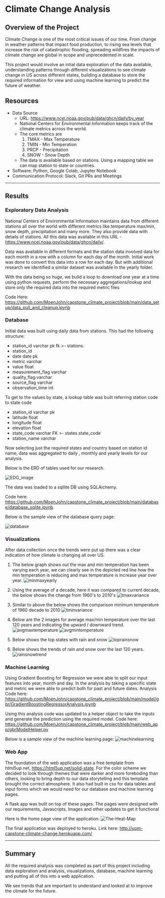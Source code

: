 # Climate Change Analysis

## Overview of the Project

Climate Change is one of the most critical issues of our time. From change in weather patterns that impact food production, to rising sea levels that increase the risk of catastrophic flooding, spreading wildfires the impacts of climate change are global in scope and unprecedented in scale.

This project would involve an intial data exploration of the data available, understanding patterns through different visualizations to see climate change in US across different states, building a database to store the required information for view and using machine learning to predict the future of weather. 

## Resources
- Data Source
  - URL: https://www.ncei.noaa.gov/pub/data/ghcn/daily/by_year
  - National Centers for Environmental Information keeps track of the climate metrics across the world.
  - The core metrics are
    1. TMAX - Max Temperature
    2. TMIN - Min Temperation
    3. PRCP - Precipitation
    2. SNOW - Snow Depth
  - The data is available based on stations. Using a mapping table we can map station to state or countries.  
- Software: Python, Google Colab, Jupyter Notebook
- Communication Protocol: Slack, Git PRs and Meetings

---

## Results

### Exploratory Data Analysis

National Centers of Environmental Information maintains data from different stations all over the world with different metrics like temperature max/min, snow depth, precipitation and many more. They also provide data with details of stations. All this data was available in this URL - https://www.ncei.noaa.gov/pub/data/ghcn/daily/. 

Data was available in different formats and the station data involved data for each month in a row with a column for each day of the month. Initial work was done to convert this data into a row for each day. But with additional research we identified a similar dataset was available in the yearly folder.

With the data being so huge, we build a loop to download one year at a time using python requests, perform the necessary aggregations/lookup and store only the required data into the required metric files

Code Here: https://github.com/MoenJohn/capstone_climate_project/blob/main/data_setup/data_pull_and_cleanup.ipynb

### Database

Initial data was built using daily data from stations. This had the following structure:
 - station_id varchar pk fk >- stations.
 - station_id
 - date date pk
 - metric varchar
 - value float
 - measurement_flag varchar
 - quality_flag varchar
 - source_flag varchar 
 - observation_time int 

To get to the values by state, a lookup table was built referring station code to state code
 - station_id varchar pk
 - latitude float
 - longitude float
 - elevation float
 - state_code varchar FK >- states.state_code
 - station_name varchar

Now selecting just the required states and country based on station id name, data was aggregated to daily , monthly and yearly levels for our analysis.

Below is the ERD of tables used for our research.

![EDG_image](database/ERD_image.PNG)

The data was loaded to a sqllite DB using SQLAlchemy.

Code here: https://github.com/MoenJohn/capstone_climate_project/blob/main/database/database_sqlite.ipynb

Below is the sample view of the database query page: 

![database](Resources/database.png)

### Visualizations

After data collection once the trends were put up there was a clear indication of how climate is changing all over US.

1. The below graph shows out the max and min temperation has been varying each year, we can clearly see in the depicted red line how the min temperation is reducing and max temperature is increase year over year.
![minmaxyearly](Resources/minmaxyearly.png)

2. Using the average of a decade, here it was compared to current decade, the below shows the change from 1960's to 2010's
![tmaxvariance](Resources/tmaxvariance.png)

3. Similar to above the below shows the comparison minimum temperature of 1960 decade to 2010 
![tminvariance](Resources/tminvariance.png)

4. Below are the 2 images for average max/min temperature over the last 120 years and indicating the upward / downward trend.
![avgmaxtemperature](Resources/avgmaxtemperature.png)
![avgmintemperature](Resources/avgmintemperature.png)

5. Below shows the top states with rain and snow
![toprainsnow](Resources/toprainsnow.png)

6. Below shows the trends of rain and snow over the last 120 years.
![rainsnowtrend](Resources/rainsnowtrend.png)

### Machine Learning

Using Gradient Boosting for Regression we were able to split our input features into year, month and day. In the analysis by taking a specific state and metric we were able to predict both for past and future dates. Analysis Code here: https://github.com/MoenJohn/capstone_climate_project/blob/main/model/gbr/GradientBoostingRegressorAnalysis.ipynb

Using this analysis code was updated to a helper object to take the inputs and generate the prediction using the required model. Code here: https://github.com/MoenJohn/capstone_climate_project/blob/main/web_app/gbrModelHelper.py

Below is a sample view of the machine learning page:
![machinelearning](Resources/machinelearning.png)


### Web App

The foundation of the web application was a free template from html5up.net, https://html5up.net/solid-state. For the color scheme we decided to look through themes that were darker and more foreboding than others, looking to bring depth to our data storytelling and this template brought the correct atmosphere. It also had built in css for data tables and input forms which we would need for our database and machine learning pages.

A flask app was built on top of these pages. The pages were designed with our requirements, Javascripts, Images and other updates to get it functional

Here is the home page view of the application:
![The-Heat-Map](Resources/The-Heat-Map.png)

The final application was deployed to heroku. Link here: http://uom-capstone-climate-change.herokuapp.com/

---

## Summary

All the required analysis was completed as part of this project including data exploration and analysis, visualizations, database, machine learning and putting all of this into a web application. 

We see trends that are important to understand and looked at to improve the climate for the future.